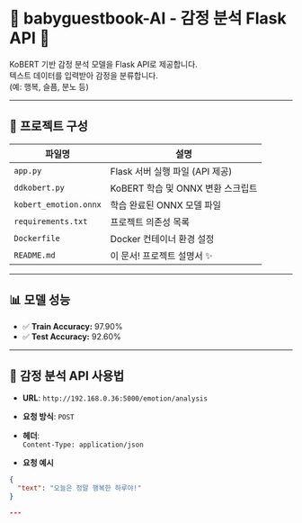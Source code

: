 # 🍼 babyguestbook-AI - 감정 분석 Flask API 🚀

KoBERT 기반 감정 분석 모델을 Flask API로 제공합니다.  
텍스트 데이터를 입력받아 감정을 분류합니다.  
(예: 행복, 슬픔, 분노 등)

---

## 🚀 프로젝트 구성

| 파일명 | 설명 |
|--------|------|
| `app.py` | Flask 서버 실행 파일 (API 제공) |
| `ddkobert.py` | KoBERT 학습 및 ONNX 변환 스크립트 |
| `kobert_emotion.onnx` | 학습 완료된 ONNX 모델 파일 |
| `requirements.txt` | 프로젝트 의존성 목록 |
| `Dockerfile` | Docker 컨테이너 환경 설정 |
| `README.md` | 이 문서! 프로젝트 설명서 ✨ |

---

## 📊 모델 성능

- ✅ **Train Accuracy:** 97.90%  
- ✅ **Test Accuracy:** 92.60%  

---

## 📡 감정 분석 API 사용법

- **URL**: `http://192.168.0.36:5000/emotion/analysis`
- **요청 방식**: `POST`
- **헤더**:  
  `Content-Type: application/json`

- **요청 예시**
```json
{
  "text": "오늘은 정말 행복한 하루야!"
}

---
